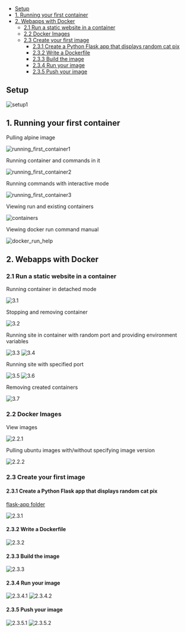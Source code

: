 - [Setup](#setup)
- [1. Running your first container](#1-running-your-first-container)
- [2. Webapps with Docker](#2-webapps-with-docker)
  - [2.1 Run a static website in a container](#21-run-a-static-website-in-a-container)
  - [2.2 Docker Images](#22-docker-images)
  - [2.3 Create your first image](#23-create-your-first-image)
    - [2.3.1 Create a Python Flask app that displays random cat pix](#231-create-a-python-flask-app-that-displays-random-cat-pix)
    - [2.3.2 Write a Dockerfile](#232-write-a-dockerfile)
    - [2.3.3 Build the image](#233-build-the-image)
    - [2.3.4 Run your image](#234-run-your-image)
    - [2.3.5 Push your image](#235-push-your-image)

## Setup

![setup1](images/setup1.png)

## 1. Running your first container

Pulling alpine image

![running_first_container1](images/running_first_container1.png)

Running container and commands in it

![running_first_container2](images/running_first_container2.png)

Running commands with interactive mode

![running_first_container3](images/running_first_container3.png)

Viewing run and existing containers

![containers](images/running_first_container4.png)

Viewing docker run command manual

![docker_run_help](images/running_first_container5.png)

## 2. Webapps with Docker

### 2.1 Run a static website in a container

Running container in detached mode

![3.1](images/3.1.png)

Stopping and removing container

![3.2](images/3.2.png)

Running site in container with random port and providing environment variables

![3.3](images/3.3.png)
![3.4](images/3.4.png)

Running site with specified port

![3.5](images/3.5.png)
![3.6](images/3.6.png)

Removing created containers

![3.7](images/3.7.png)

### 2.2 Docker Images

View images

![2.2.1](images/2.2.1.png)

Pulling ubuntu images with/without specifying image version

![2.2.2](images/2.2.2.png)

### 2.3 Create your first image

#### 2.3.1 Create a Python Flask app that displays random cat pix

[flask-app folder](flask-app/)

![2.3.1](images/2.3.1.png)

#### 2.3.2 Write a Dockerfile

![2.3.2](images/2.3.2.png)

#### 2.3.3 Build the image

![2.3.3](images/2.3.3.png)

#### 2.3.4 Run your image

![2.3.4.1](images/2.3.4.1.png)
![2.3.4.2](images/2.3.4.2.png)

#### 2.3.5 Push your image

![2.3.5.1](images/2.3.5.1.png)
![2.3.5.2](images/2.3.5.2.png)
